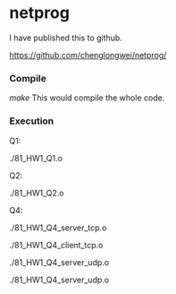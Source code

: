 # netprog
I have published this to github.

https://github.com/chenglongwei/netprog/

### Compile
*make*
This would compile the whole code.

### Execution
Q1: 

./81_HW1_Q1.o

Q2: 

./81_HW1_Q2.o

Q4: 

./81_HW1_Q4_server_tcp.o

./81_HW1_Q4_client_tcp.o
 
./81_HW1_Q4_server_udp.o

./81_HW1_Q4_server_udp.o

